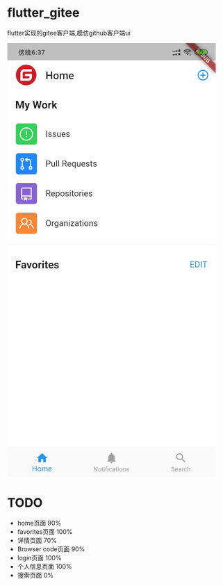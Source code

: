 # flutter_gitee

flutter实现的gitee客户端,模仿github客户端ui

![Screenshot2](images/flutter_gitee.jpg)

# TODO
* home页面 90%
* favorites页面 100%
* 详情页面 70%
* Browser code页面 90%
* login页面 100%
* 个人信息页面 100%
* 搜索页面 0%